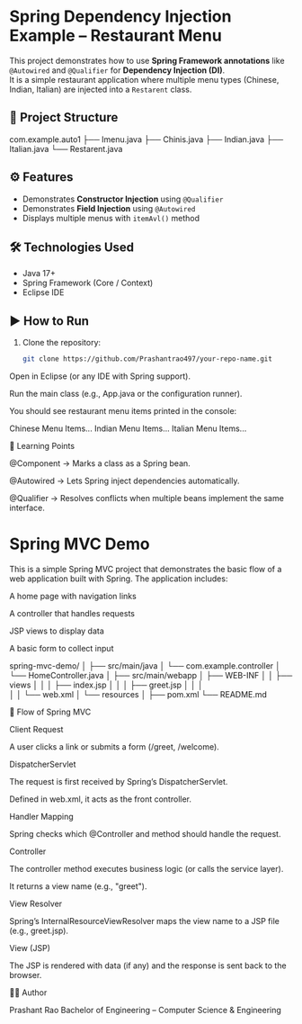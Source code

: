 # Spring Dependency Injection Example – Restaurant Menu

This project demonstrates how to use **Spring Framework annotations** like `@Autowired` and `@Qualifier` for **Dependency Injection (DI)**.  
It is a simple restaurant application where multiple menu types (Chinese, Indian, Italian) are injected into a `Restarent` class.

## 📂 Project Structure

com.example.auto1
├── Imenu.java
├── Chinis.java
├── Indian.java
├── Italian.java
└── Restarent.java

## ⚙️ Features
- Demonstrates **Constructor Injection** using `@Qualifier`
- Demonstrates **Field Injection** using `@Autowired`
- Displays multiple menus with `itemAvl()` method

## 🛠️ Technologies Used
- Java 17+
- Spring Framework (Core / Context)
- Eclipse IDE


## ▶️ How to Run
1. Clone the repository:
   ```bash
   git clone https://github.com/Prashantrao497/your-repo-name.git
Open in Eclipse (or any IDE with Spring support).

Run the main class (e.g., App.java or the configuration runner).

You should see restaurant menu items printed in the console:

Chinese Menu Items...
Indian Menu Items...
Italian Menu Items...

📖 Learning Points

@Component → Marks a class as a Spring bean.

@Autowired → Lets Spring inject dependencies automatically.

@Qualifier → Resolves conflicts when multiple beans implement the same interface.

# Spring MVC Demo
This is a simple Spring MVC project that demonstrates the basic flow of a web application built with Spring.
The application includes:

A home page with navigation links

A controller that handles requests

JSP views to display data

A basic form to collect input

spring-mvc-demo/
│
├── src/main/java
│   └── com.example.controller
│       └── HomeController.java
│
├── src/main/webapp
│   ├── WEB-INF
│   │   ├── views
│   │   │   ├── index.jsp
│   │   │   ├── greet.jsp
│   │   │   
│   │   └── web.xml
│   └── resources
│
├── pom.xml
└── README.md

🔹 Flow of Spring MVC

Client Request

A user clicks a link or submits a form (/greet, /welcome).

DispatcherServlet

The request is first received by Spring’s DispatcherServlet.

Defined in web.xml, it acts as the front controller.

Handler Mapping

Spring checks which @Controller and method should handle the request.

Controller

The controller method executes business logic (or calls the service layer).

It returns a view name (e.g., "greet").

View Resolver

Spring’s InternalResourceViewResolver maps the view name to a JSP file (e.g., greet.jsp).

View (JSP)

The JSP is rendered with data (if any) and the response is sent back to the browser.




























👨‍💻 Author

Prashant Rao
Bachelor of Engineering – Computer Science & Engineering
